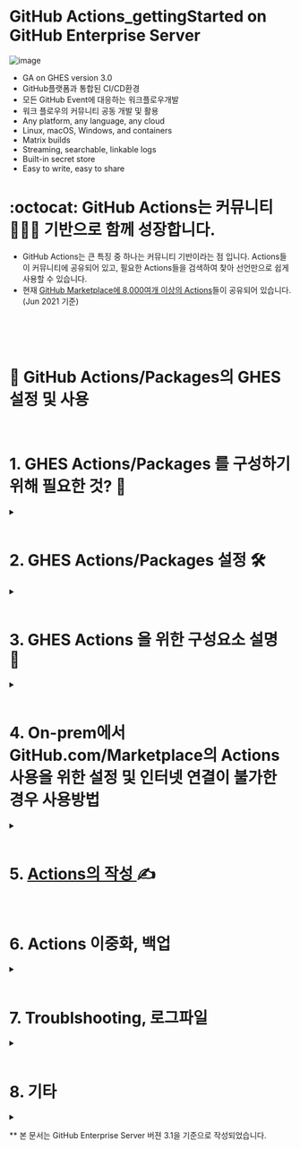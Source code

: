 
# GitHub Actions_gettingStarted on GitHub Enterprise Server
![image](https://user-images.githubusercontent.com/40287191/121128830-fa826100-c866-11eb-80be-55502d6a757f.png)
- GA on GHES version 3.0
- GitHub플랫폼과 통합된 CI/CD환경
- 모든 GitHub Event에 대응하는 워크플로우개발
- 워크 플로우의 커뮤니티 공동 개발 및 활용
- Any platform, any language, any cloud
- Linux, macOS, Windows, and containers
- Matrix builds
- Streaming, searchable, linkable logs
- Built-in secret store
- Easy to write, easy to share

# :octocat: GitHub Actions는 커뮤니티 🧑‍🤝‍🧑 기반으로 함께 성장합니다. 
- GitHub Actions는 큰 특징 중 하나는 커뮤니티 기반이라는 점 입니다. Actions들이 커뮤니티에 공유되어 있고, 필요한 Actions들을 검색하여 찾아 선언만으로 쉽게 사용할 수 있습니다. 
- 현재 [GitHub Marketplace에 8,000여개 이상의 Actions](https://github.com/marketplace?type=actions)들이 공유되어 있습니다. (Jun 2021 기준)

<br/>
<br/>
<br/>

# 🎯 GitHub Actions/Packages의 GHES 설정 및 사용 

<br/>

# 1. GHES Actions/Packages 를 구성하기 위해 필요한 것? 🤔
<details><summary> </summary>
<p>
 
  ![image](https://user-images.githubusercontent.com/40287191/121131031-2f43e780-c86a-11eb-8bb0-e81b496cc3d1.png)
 
  ### 1. GitHub Enterprise Server with version 3.0 or higher
   - 3.0 with Actions : Actions의 사용을 위해 하드웨어 리소스 증가 필요 [Link](https://docs.github.com/en/enterprise-server@3.1/admin/installation/setting-up-a-github-enterprise-server-instance/installing-github-enterprise-server-on-azure#hardware-considerations)
   - CPU/메모리 별 최대 throughput을 나타내는 Job 갯수 : [GitHub 내부 테스트 설명 Link](https://docs.github.com/en/enterprise-server@3.1/admin/github-actions/enabling-github-actions-for-github-enterprise-server/getting-started-with-github-actions-for-github-enterprise-server)
  
  ### 2. [ Self-hosted Runner](https://docs.github.com/en/enterprise-server@3.1/actions/hosting-your-own-runners)
   - 실제 Job을 수행할 환경 (Linux/Window/Mac)
   - GitHub-hosted runner는 현재 GitHub Enterprise Cloud에서만 가능 (GitHub Enterprise Server는 향후지원예정)
  
  ### 3. S3 compatible blob storage
   - Actions 로그 및 Packages 저장용
   - [Azure blob storage](https://docs.github.com/en/enterprise-server@3.1/admin/github-actions/enabling-github-actions-for-github-enterprise-server/enabling-github-actions-with-azure-blob-storage), [AWS](https://docs.github.com/en/enterprise-server@3.1/admin/github-actions/enabling-github-actions-for-github-enterprise-server/enabling-github-actions-with-amazon-s3-storage)
   - 순수 온프렘을 위해서는 [MinIO NAS Gateway](https://docs.github.com/en/enterprise-server@3.1/admin/github-actions/enabling-github-actions-for-github-enterprise-server/enabling-github-actions-with-minio-gateway-for-nas-storage)



</p>
</details>

<br/>

# 2. GHES Actions/Packages 설정 🛠️

<details><summary> </summary>
<p>
  
  ### 1. Instance에서 Actions/Packages 활성화 및 S3 blob storage 설정
 
  <details><summary> </summary>
  <p>
   
  ![image](https://user-images.githubusercontent.com/40287191/121275294-4edd1d80-c907-11eb-9946-16f815db6537.png)

   - **Force path style** 선택
  ![image](https://user-images.githubusercontent.com/40287191/121549627-fc0b7f00-ca48-11eb-80d5-fa7813baeed8.png)

   </p>
   </details>
 
  ### 2. GitHub Enterprise 레벨에서의 조직별 활성화/비활성화 설정 및 사용할 Actions 허용정책 설정
 
   <details><summary> </summary>
   <p>
    
   - Enterprise 설정 > Policies > Actions [메뉴](https://docs.github.com/en/enterprise-server@3.1/admin/github-actions/enabling-github-actions-for-github-enterprise-server/enforcing-github-actions-policies-for-your-enterprise) 
   
   - 'Enable for all organizations' 또는 허용할 조직 👫 선택
   <img src="https://user-images.githubusercontent.com/40287191/121139336-9ade8280-c873-11eb-8567-bcc028a8dfef.png" width="600" height="550">

  <br/>  
  <br/>
  <br/>  
    
  - 허용할 Actions 타입 선택
    
     - Allow all actions : 모든 Actions 허용
     - Allow local actions only : Enterprise 내부의 저장소에 정의된 Actions들만 허용
     - Allow select actions : 선택된 Actions들만 허용
   
   <img src="https://user-images.githubusercontent.com/40287191/121136603-cdd34700-c870-11eb-8257-9fc9f530b5d1.png" width="800" height="500">

  <br/>  
  <br/>
  <br/>  
    
   - Private folk로 부터의 Pull Requests에 의한 Workflow 실행 허용
  
   <img src="https://user-images.githubusercontent.com/40287191/121136657-db88cc80-c870-11eb-8b21-ee6ca6d4eed7.png" width="600" height="200">

   </p>
   </details>
 
  ### 3. Org 레벨에서의 Actions 허용 정책 설정
 
  <details><summary> </summary>
   <p>
    
   - Org 설정 > Actions [메뉴](https://docs.github.com/en/enterprise-server@3.1/organizations/managing-organization-settings/disabling-or-limiting-github-actions-for-your-organization)
   - Enterprise 레벨의 Actions 관련 정책 설정과 동일 : 허용할 Actions 설정 및 Private folk로 부터의 PR에 의한 워크플로우 실행
    
   </p>
   </details>
 
  ### 4. Repo 레벨에서의 Actions 허용 정책 설정
  
   <details><summary> </summary>
   <p>

   - Repo 설정 > Actions [메뉴](https://docs.github.com/en/enterprise-server@3.1/github/administering-a-repository/managing-repository-settings/disabling-or-limiting-github-actions-for-a-repository)
   - Enterprise 및 Org 레벨의 Actions 관련 정책 설정과 동일한 설정 : 허용할 Actions 설정 및 Private folk로 부터의 PR에 의한 워크플로우 실행

   </p>
   </details>
   
   
   
</p>
</details>

<br/>


# 3. GHES Actions 을 위한 구성요소 설명 🤖

<details><summary> </summary>
<p>
 
### 1. [Actions Runner 설명](runner/runner_explain.md) 🏃
### 2. [Minio Gateway for NAS Storage](https://docs.github.com/en/enterprise-server@3.1/admin/github-actions/enabling-github-actions-for-github-enterprise-server/enabling-github-actions-with-minio-gateway-for-nas-storage) 🧺
 
   - Minio NAS Gateway는 [Docker를 이용해 쉽게 구성](https://docs.min.io/docs/minio-gateway-for-nas.html)이 가능합니다. 
   
   - 버킷 생성 후 GitHub Enterprise Server와 연동
 
   - GitHub Enterprise Server가 HTTP Proxy Server와 연동되어 있다면, `localhost` 와 `127.0.0.1`을 `HTTP Proxy Exclusion list`에 추가
 
     ![image](https://user-images.githubusercontent.com/40287191/121275451-b5623b80-c907-11eb-9e55-16fa98a478e2.png)

 
</p>
</details>
   
<br/>


# 4. On-prem에서 GitHub.com/Marketplace의 Actions 사용을 위한 설정 및 인터넷 연결이 불가한 경우 사용방법

<details><summary> </summary>
<p>
 
### 1. GHES에는 기본 Actions들이 빌트인 📥 으로 포함되어 있습니다. 
 
  - [빌트인 Actions Org설명](runner/builtin_actions_org.md) 
 
 
### 2. [GitHub.com/Marketplace의 Action 사용을 위해 Connect 설정 허용](https://docs.github.com/en/enterprise-server@3.1/admin/github-actions/managing-access-to-actions-from-githubcom/enabling-automatic-access-to-githubcom-actions-using-github-connect)
 
 - GHES에서는 GitHub.com 또는 GitHub Marketplace의 Actions를 직접적으로 사용할 수 없으나, `GitHub Connect`를 이용해 [옵션을 허용](https://docs.github.com/en/enterprise-server@3.1/admin/github-actions/managing-access-to-actions-from-githubcom/enabling-automatic-access-to-githubcom-actions-using-github-connect#enabling-automatic-access-to-all-githubcom-actions)해 주면 사용이 가능합니다. 
 
 - Site-admin에 의한 설정 : Site admin메뉴 > Enterprise overview > Settings > GitHub Connect 
  
   <img src="https://user-images.githubusercontent.com/40287191/121316856-b1a0da00-c944-11eb-91d8-203ac1641481.png" width="500" height="180">

 
### 3. [Connect 설정 및 Self-hosted 러너의 인터넷 연결이 불가한 경우, Action-sync tool 사용](https://docs.github.com/en/enterprise-server@3.1/admin/github-actions/managing-access-to-actions-from-githubcom/manually-syncing-actions-from-githubcom)
 
  - [Action-sync-tool 설명](runner/action-sync-tool.md)
 
### 4. [Tool Cache(`actions/setup-LANGUAGE`)의 수동 패키지 다운로드](https://docs.github.com/en/enterprise-server@3.1/admin/github-actions/managing-access-to-actions-from-githubcom/setting-up-the-tool-cache-on-self-hosted-runners-without-internet-access)
 
  - Self-hosted runner는 `setup-node`와 같은 `actions/setup-LANGUAGE`의 환경 설정을 위해 인터넷 접속이 필요합니다. 그러나 인터넷을 연결할 수 없는 Self-hosted Runner는 인터넷으로 부터 환경 설정에 필요한 바이너리들을 다운로드 받을 수 없으므로, 이를 수동으로 진행해야 합니다. 
 
  - GitHub.com에서 워크플로우를 실행하여 tool cache를 가져온 뒤, 이것을 artifact로 업로드 합니다. 이것을 다운로드하여 Self-hosted Runner에 밀어 넣어 사용합니다. 
  - [예시](https://docs.github.com/en/enterprise-server@3.1/admin/github-actions/managing-access-to-actions-from-githubcom/setting-up-the-tool-cache-on-self-hosted-runners-without-internet-access#populating-the-tool-cache-for-a-self-hosted-runner)
 
### 5. [CodeQL Action-sync tool 사용](https://docs.github.com/en/enterprise-server@3.1/admin/advanced-security/configuring-code-scanning-for-your-appliance#configuring-codeql-analysis-on-a-server-without-internet-access) (참고)
 
  - GitHub Enterprise의 Code Scanning은 정적분석을 수행하는 GitHub Enterprise의 Advanced Security 기능입니다. 
  - GitHub Actions를 바탕으로 개발의 워크 플로우에 자동화된 절차로 수행되며, 이를 통해 소프트웨어 개발 주기의 가장 빠른 단계에서 보안을 수행하는 shift left의 실질적인 워크 플로우가 이루어집니다. 
  - Code Scanning은 CodeQL이라고 하는 보안 분석의 핵심 쿼리엔진이 Action으로 수행되며, 이것 역시 GHES설치 시 기본적으로 내부에 빌트인으로 포함되어 있습니다. 
  - 인터넷에 연결되어 있지 않다면, 동기화를 수동으로 수행하는 별도의 sync tool(https://github.com/github/codeql-action-sync-tool) 을 사용해 동기화 할 수 있습니다. 

</p>
</details>

<br/>


# 5. [Actions의 작성 ](https://github.com/exceeders/howto_Actions)✍️ 


<br/>

# 6. Actions 이중화, 백업

<details><summary> </summary>
<p>

### [1. GitHub Actions 이중화](https://docs.github.com/en/enterprise-server@3.1/admin/github-actions/advanced-configuration-and-troubleshooting/high-availability-for-github-actions)   
   
   - GitHub Enterprise Server 자체의 백업과 이중화 구성은, Action이 사용하는 외부 S3 blob 스토리지(Azure, Amazon, MinIO)의 백업과 이중화와는 **제공하지 않습니다**. 
 
   - 외부 S3 blob 스토리지에서 제공하는 이중화 및 백업에 의존하며, 이러한 스토리지 서비스의 데이터 이중화와 replication에 대한 구성이 강력히 권고됩니다. 
 
   - GitHub Enterprise Server 운영 중, 이중화 replica를 primary로 승격하는 경우, GitHub Actions을 위해 별도의 구성이나 작업이 필요하지 않습니다. 
 
   
### [2. Backup and restoring](https://docs.github.com/en/enterprise-server@3.1/admin/github-actions/advanced-configuration-and-troubleshooting/backing-up-and-restoring-github-enterprise-server-with-github-actions-enabled)
 
   - GitHub Enterprise Server 자체의 백업과 이중화 구성은, 외부 S3 blob 스토리지의 백업 및 이중화는 제공하지 않습니다. 
 
   - GitHub Action를 사용하던 instance의 백업데이터를, 신규 인스턴스에 restore할 때의 절차는 아래와 같습니다. 
 
     1) 원래의 인스턴스가 오프라인임을 확인
     2) 새로운 GHES 인스턴스의 네트웍 구성 설정. (네트웍 구성은 백업 스냅샷에 포함되지 않고, `ghe-restore` 명령으로도 덮어씌어 지지 않음)
     3) 새로운 GHES 인스턴스에 이전 원래 인스턴스가 사용하던 동일한 외부 스토리지 등록
     4) 새로운 GHES 인스턴스에 GitHub Actions 활성화
     5) `ghe-restore` 명령으로 백업 데이터 복구
     6) Self-hosted 러너 재등록
 
 
 </p>
 </details>


<br/>


# 7. Troublshooting, 로그파일

<details><summary> </summary>
 <p>

### [1. GitHub Actions Troubleshooting](https://docs.github.com/en/enterprise-server@3.1/admin/github-actions/advanced-configuration-and-troubleshooting/troubleshooting-github-actions-for-your-enterprise) 
  
   - GHES에 Self-signed certificate 사용시 Self-hosted 러너 등록 : GHES는 공인된 기관에서 서명된 공인 인증서의 사용이 강력히 권장되지만, self-signed 인증서를 사용할 때 방법이 설명되어 있습니다. 
  
   - GitHub Actions를 위한 HTTP proxy 설정 
     - GHES 인스턴스에 HTTP Proxy server가 구성되어 있다면, **HTTP Exclusion list**에 `localhost`와 `127.0.0.1`을 설정해야 합니다. 
     - 이 설정이 되어 있지 않으면 `Resource unexpectedly moved to https://<IP_ADDRESS>`와 유사한 에러가 발생됩니다. 
  
   - hostname 변경 후 러너가 연결되지 않음
     - GHES의 호스트네임을 변경하였다면, self-hosted러너들은 이전의 호스트네임으로 연결되지 않을 것입니다. 
     - 이 경우, self-hosted 러너의 구성을 업데이트 해야 하며, 
       - self-hosted 러너의 디렉토리에서 `.runner` 와 `.credentials` 파일에서 모든 예전 호스트네임을 새로운 호스트네임으로 변경하고, self-hosted 러너 어플리케이션을 재시작
       - 또는, GHES로 부터 Self-hosted 러너를 삭제하고 다시 추가
  
   - 메모리, CPU 용량 제약으로 GitHub Actions와 Job이 멈췄을 때
     
     - 과도한 Actions의 실행으로 메모리와 CPU 용량의 한도가 되었을 경우, (러너들이 idle한 것들이 있다해도) job들이 시작되지 않고 UI상에서 아무 변화가 없는 경우가 생길 수 있습니다. 
     
     - 1. [관리 콘솔에서 CPU와 메모리 사용량 확인](https://docs.github.com/en/enterprise-server@3.1/admin/enterprise-management/accessing-the-monitor-dashboard) 
        
       - Overall system health의 CPU와 메모리 사용량에 따라 [CPU, 메모리 용량 증설](https://docs.github.com/en/enterprise-server@3.1/admin/enterprise-management/increasing-cpu-or-memory-resources) 고려 
     
       <br>
     
     - 2. 만약, CPU, 메모리 사용량에 문제가 없다면, Nomad Job 섹션에서 "CPU Percent Value"와 "Memory Usage" 그래프 확인
        - Actions와 관련된 아래 서비스들 확인
          ```
          mps_frontend
          mps_backend
          token_frontend
          token_backend
          actions_frontend
          actions_backend
          ```
        - 이러한 서비스들 중, CPU 100%에 근접하거나 메모리가 최대치(2GB by default)에 근접하는 것이 있다면, 리소스 할당을 증가할 필요가 있습니다. 
  
       <br>
  
     - 3. 최대치에 근접한 서비스들에 대한 리소스 할당량 증가
        - SSH 관리 콘솔로 GHES 인스턴스에 접속
        - 아래 명령어로 추가 할당 가능한 리소스 확인
           ```
           nomad node status -self
           ```
        - 위 명령어로 나온 결과에서 "Allocated Resources" 섹션 부분 확인
           ```
           Allocated Resources
           CPU              Memory          Disk
           7740/49600 MHZ   23 GiB/32 GiB   4.4 GiB/7.9 GiB
           ```
        - `/etc/consul-templates/etc/nomad-jobs/actions` 디렉토리로 이동
            - 이 디렉토리에는 Actions의 서비스에 관련된 아래 세가지 파일이 있습니다. 
              ```
              mps.hcl.ctmpl
              token.hcl.ctmpl
              actions.hcl.ctmpl
              ```
        - 이 중, 위에서 확인된, 증가가 필요한 파일을 열어 `resource` 그룹 부분을 확인하고, CPU, 메모리 부분을 증가시킵니다.  
           ```
             resources {
             cpu = 512
             memory = 2048
             network {
               port "http" { }
               }
             }
           ```
        - 파일을 저장하고 빠져 나옵니다. 
        - `ghe-config-apply` 명령을 실행하여 변경된 내용을 적용합니다. 
           - 이 명령 실행 중 `failed to run nomad job '/etc/nomad-jobs/<name>.hcl'`와 같은 에러가 발생한다면, CPU나 메모리가 가용한 범위보다 초과되어 할당된 것입니다. 
  
        - `ghe-actions-check`을 실행하여 Actions의 상태를 확인합니다. 
  
### [2. Self-hosted 러너 Troublshooting, 로그파일](https://docs.github.com/en/enterprise-server@3.1/actions/hosting-your-own-runners/monitoring-and-troubleshooting-self-hosted-runners)
  
   - [Self-hoste runner 상태 확인](https://docs.github.com/en/enterprise-server@3.1/actions/hosting-your-own-runners/monitoring-and-troubleshooting-self-hosted-runners#checking-the-status-of-a-self-hosted-runner) : idle, Action, Offline
  
   <img src="https://user-images.githubusercontent.com/40287191/125399198-37ec8800-e3eb-11eb-84cc-e9500a6278ba.png" width="700" height="150">

   
   - Self-hosted 러너 로그 파일 : 로그파일은 러너 디렉토리 내부에 별도의 `_diag` 디렉토리에 생성되며, 러너 어플리케이션이 시작될 때 마다 새로운 로그가 생성됩니다. 
     - __Runner_파일 : Self-hosted 러너의 어플리케이션과 동작에 대한 로그파일 
     - __Worker_파일 : 각 job의 실행에 대한 로그 파일 
   
   - 리눅스 기반의 self-hosted 러너에서 service로 application을 실행할 때는 `journalctl`을 사용해 실시간 활동을 모니터링할 수 있습니다. 
  
   - self-hosted 러너에서의 컨테이너
     - 도커 설치 확인 : `sudo systemctl is-active docker.service`
     - 만약 job이 아래와 같은 에러메세지로 실패 한다면, 도커 permission 확인 
     
     ```
      dial unix /var/run/docker.sock: connect: permission denied
     ```
      - self-hosted 러너의 서비스 account가 도커 서비스를 사용할 수 있는 권한 확인
    
     ```
     $ sudo systemctl show -p User actions.runner.octo-org-octo-repo.runner01.service
     User=runner-user
     ```
  
   - [Self-hosted 러너 삭제](https://docs.github.com/en/enterprise-server@3.1/actions/hosting-your-own-runners/removing-self-hosted-runners)
  
 </p>
 </details>


<br/>


# 8. 기타

 <details><summary> </summary>
 <p>

   ### 1. Artifacts와 로그 저장 정책
    
   - artifact와 로그의 저장 기간은 [저장소별](https://docs.github.com/en/enterprise-server@3.1/github/administering-a-repository/configuring-the-retention-period-for-github-actions-artifacts-and-logs-in-your-repository), [조직별](https://docs.github.com/en/enterprise-server@3.1/organizations/managing-organization-settings/configuring-the-retention-period-for-github-actions-artifacts-and-logs-in-your-organization), 그리고 [enterprise에](https://docs.github.com/en/enterprise-server@3.1/github/setting-up-and-managing-your-enterprise/configuring-the-retention-period-for-github-actions-artifacts-and-logs-in-your-enterprise-account) 대해 설정할 수 있습니다. 
    
   - default로 90일간 저장됩니다. 
  
   - Public저장소에 대해서 저장 기간은 1~90일 범위에서 설정할 수 있습니다. 
  
   - Private, Internal, GitHub Enterprise 저장소들은 1~400일 범위에서 설정할 수 있습니다.
  
   - 저장기간 변경시, 새로운 artifact와 로그들에 대해서만 적용되며, 이전에 생성된 artifact와 로그들에는 소급적용되지 않습니다. 
  
   ### 2. Scheduled workflow들의 불필요한 실행 방지
  
   - 불필요한 workflow의 실행을 방지하기 위해, scheduled workflow들은 자동으로 disable될 수 있습니다. 
  
   - Public 저장소가 fork되었을 때, scheduled workflow들은 자동으로 disable되어 있습니다. 
  
   - Public 저장소들에 대해서, 60일간 아무런 repository activity가 없을 때, scheduled workflow들은 자동으로 disable 됩니다. 
   
 </p>
 </details>

** 본 문서는 GitHub Enterprise Server 버젼 3.1을 기준으로 작성되었습니다. 
